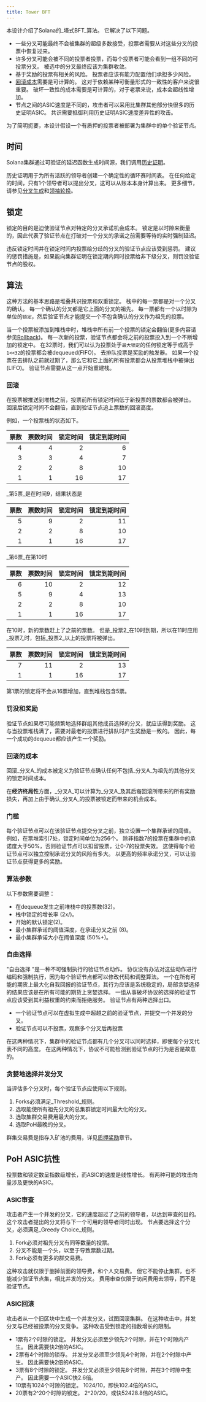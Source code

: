 ```yaml
---
title: Tower BFT
---
```


本设计介绍了Solana的_塔式BFT_算法。 它解决了以下问题。

- 一些分叉可能最终不会被集群的超级多数接受，投票者需要从对这些分叉的投票中恢复过来。
- 许多分叉可能会被不同的投票者投票，而每个投票者可能会看到一组不同的可投票分叉。 被选中的分叉最终应该为集群收敛。
- 基于奖励的投票有相关的风险。 投票者应该有能力配置他们承担多少风险。
- [回滚成本](tower-bft.md#cost-of-rollback)需要是可计算的。 这对于依赖某种可衡量形式的一致性的客户来说很重要。 破坏一致性的成本需要是可计算的，对于老票来说，成本会超线性增加。
- 节点之间的ASIC速度是不同的，攻击者可以采用比集群其他部分快很多的历史证明ASIC。 共识需要抵御利用历史证明ASIC速度差异性的攻击。

为了简明扼要，本设计假设一个有质押的投票者被部署为集群中的单个验证节点。

## 时间

Solana集群通过可验证的延迟函数生成时间源，我们调用[历史证明](../cluster/synchronization.md)。

历史证明用于为所有活跃的领导者创建一个确定性的循环赛时间表。 在任何给定的时间，只有1个领导者可以提出分叉，这可以从账本本身计算出来。 更多细节，请参见[分叉生成](../cluster/fork-generation.md)和[领袖轮换](../cluster/leader-rotation.md)。

## 锁定

锁定的目的是迫使验证节点对特定的分叉承诺机会成本。 锁定是以时隙来衡量的，因此代表了验证节点在打破对一个分叉的承诺之前需要等待的实时强制延迟。

违反锁定时间并在锁定时间内投票给分歧的分叉的验证节点应该受到惩罚。 建议的惩罚措施是，如果能向集群证明在锁定期内同时投票给非下级分叉，则罚没验证节点的股权。

## 算法

这种方法的基本思路是堆叠共识投票和双重锁定。 栈中的每一票都是对一个分叉的确认。 每一个确认的分叉都是它上面的分叉的祖先。 每一票都有一个以时隙为单位的`锁定`，然后验证节点才能提交一个不包含确认的分叉作为祖先的投票。

当一个投票被添加到堆栈中时，堆栈中所有前一个投票的锁定会翻倍(更多内容请参见[Rollback](tower-bft.md#Rollback))。 每一次新的投票，验证节点都会将之前的投票投入到一个不断增加的锁定中。 在32票时，我们可以认为投票处于`最大锁定`的任何锁定等于或高于`1<<32`的投票都会被dequeued\(FIFO\)。 去排队投票是奖励的触发器。 如果一个投票在去排队之前就过期了，那么它和它上面的所有投票都会从投票堆栈中被弹出\(LIFO\)。 验证节点需要从这一点开始重建栈。

### 回滚

在投票被推送到堆栈之前，投票前所有锁定时间低于新投票的票数都会被弹出。 回滚后锁定时间不会翻倍，直到验证节点追上票数的回滚高度。

例如，一个投票栈的状态如下。

| 票数 | 票数时间 | 锁定时间 | 锁定到期时间 |
| --:| ----:| ----:| ------:|
|  4 |    4 |    2 |      6 |
|  3 |    3 |    4 |      7 |
|  2 |    2 |    8 |     10 |
|  1 |    1 |   16 |     17 |

_第5票_是在时间9，结果状态是

| 票数 | 票数时间 | 锁定时间 | 锁定到期时间 |
| --:| ----:| ----:| ------:|
|  5 |    9 |    2 |     11 |
|  2 |    2 |    8 |     10 |
|  1 |    1 |   16 |     17 |

_第6票_在第10时

| 票数 | 票数时间 | 锁定时间 | 锁定到期时间 |
| --:| ----:| ----:| ------:|
|  6 |   10 |    2 |     12 |
|  5 |    9 |    4 |     13 |
|  2 |    2 |    8 |     10 |
|  1 |    1 |   16 |     17 |

在10时，新的票数赶上了之前的票数。 但是_投票2_在10时到期，所以在11时应用_投票7_时，包括_投票2_以上的投票将被弹出。

| 票数 | 票数时间 | 锁定时间 | 锁定到期时间 |
| --:| ----:| ----:| ------:|
|  7 |   11 |    2 |     13 |
|  1 |    1 |   16 |     17 |

第1票的锁定将不会从16票增加，直到堆栈包含5票。

### 罚没和奖励

验证节点如果尽可能频繁地选择群组其他成员选择的分叉，就应该得到奖励。 这与当投票堆栈满了，需要对最老的投票进行排队时产生奖励是一致的。 因此，每一个成功的dequeue都应该产生一个奖励。

### 回滚的成本

回滚_分叉A_的成本被定义为验证节点确认任何不包括_分叉A_为祖先的其他分叉的锁定时间成本。

在**经济终局性**方面，_分叉A_可以计算为_分叉A_及其后裔回滚所带来的所有奖励损失，再加上由于确认_分叉A_的投票被锁定而带来的机会成本。

### 门槛

每个验证节点可以在该验证节点提交分叉之前，独立设置一个集群承诺的阈值。 例如，在票堆索引7处，锁定时间单位为256个。 除非指数7的投票在集群中的承诺度大于50%，否则验证节点可以扣留投票，让0-7的投票失效。 这使得每个验证节点可以独立控制承诺分叉的风险有多大。 以更高的频率承诺分叉，可以让验证节点获得更多的奖励。

### 算法参数

以下参数需要调整：

- 在dequeue发生之前堆栈中的投票数\(32\)。
- 栈中锁定的增长率 (2x/)。
- 开始的默认锁定\(2\)。
- 最小集群承诺的阈值深度，在承诺分叉之前 (8)。
- 最小集群承诺大小在阈值深度 (50%+)。

### 自由选择

"自由选择 "是一种不可强制执行的验证节点动作。 协议没有办法对这些动作进行编码和强制执行，因为每个验证节点都可以修改代码和调整算法。 一个在所有可能的期货上最大化自我回报的验证节点，其行为应该是系统稳定的，局部贪婪选择的结果应该是在所有可能的期货上贪婪选择。 一组从事破坏协议的选择的验证节点应该受到其利益权重的约束而拒绝服务。 验证节点有两种选择出口。

- 一个验证节点可以在虚拟生成中超越之前的验证节点，并提交一个并发的分叉。
- 验证节点可以不投票，观察多个分叉后再投票

在这两种情况下，集群中的验证节点都有几个分叉可以同时选择，即使每个分叉代表不同的高度。 在这两种情况下，协议不可能检测到验证节点的行为是否是故意的。

### 贪婪地选择并发分叉

当评估多个分叉时，每个验证节点应使用以下规则。

1. Forks必须满足_Threshold_规则。
2. 选取能使所有祖先分叉的总集群锁定时间最大化的分叉。
3. 选取集群交易费用最大的分叉。
4. 选取PoH最晚的分叉。

群集交易费是指存入矿池的费用，详见[质押奖励](staking-rewards.md)章节。

## PoH ASIC抗性

投票数和锁定数呈指数级增长，而ASIC的速度是线性增长。 有两种可能的攻击向量涉及更快的ASIC。

### ASIC审查

攻击者产生一个并发的分叉，它的速度超过了之前的领导者，以达到审查的目的。 这个攻击者提出的分叉将与下一个可用的领导者同时出现。 节点要选择这个分叉，必须满足_Greedy Choice_规则。

1. Fork必须对祖先分叉有同等数量的投票。
2. 分叉不能是一个头，以至于导致票数过期。
3. Fork必须有更多的群交易费。

这种攻击就仅限于删掉前面的领导费，和个人交易费。 但它不能停止集群，也不能减少验证节点集，相比并发的分叉。 费用审查仅限于访问费用去领导，而不是验证节点。

### ASIC回滚

攻击者从一个旧区块中生成一个并发分叉，试图回滚集群。 在这种攻击中，并发分叉与已经被投票的分叉竞争。 这种攻击受到锁定的指数增长的限制。

- 1票有2个时隙的锁定。 并发分叉必须至少领先2个时隙，并在1个时隙内产生。 因此需要快2倍的ASIC。
- 2票有4个时隙的锁存。 并发分叉必须至少领先4个时隙，并在2个时隙中产生。 因此需要快2倍的ASIC。
- 3票有8个时隙的锁定。 并发分叉必须至少领先8个时隙，并在3个时隙中生产。 因此需要一个ASIC快2.6倍。
- 10票有1024个时隙的锁定。 1024/10，即快102.4倍的ASIC。
- 20票有2^20个时隙的锁定。 2^20/20，或快52428.8倍的ASIC。
